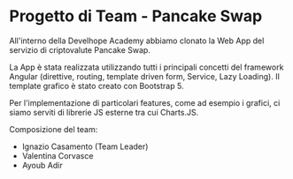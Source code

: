 # Progetto di Team - Pancake Swap

All'interno della Develhope Academy abbiamo clonato la Web App del servizio di criptovalute Pancake Swap.

La App è stata realizzata utilizzando tutti i principali concetti del framework Angular 
(direttive, routing, template driven form, Service, Lazy Loading). 
Il template grafico è stato creato con Bootstrap 5.

Per l'implementazione di particolari features, come ad esempio i grafici, ci siamo serviti 
di librerie JS esterne tra cui Charts.JS.

Composizione del team:

- Ignazio Casamento (Team Leader)
- Valentina Corvasce
- Ayoub Adir




